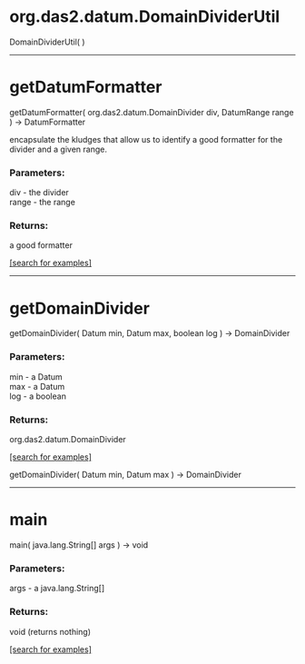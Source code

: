 # org.das2.datum.DomainDividerUtil
DomainDividerUtil( )


***
<a name="getDatumFormatter"></a>
# getDatumFormatter
getDatumFormatter( org.das2.datum.DomainDivider div, DatumRange range ) &rarr; DatumFormatter

encapsulate the kludges that allow us to identify a good formatter for the divider and
 a given range.

### Parameters:
div - the divider
<br>range - the range

### Returns:
a good formatter

<a href="https://github.com/autoplot/dev/search?q=getDatumFormatter&unscoped_q=getDatumFormatter">[search for examples]</a>

***
<a name="getDomainDivider"></a>
# getDomainDivider
getDomainDivider( Datum min, Datum max, boolean log ) &rarr; DomainDivider



### Parameters:
min - a Datum
<br>max - a Datum
<br>log - a boolean

### Returns:
org.das2.datum.DomainDivider


<a href="https://github.com/autoplot/dev/search?q=getDomainDivider&unscoped_q=getDomainDivider">[search for examples]</a>

getDomainDivider( Datum min, Datum max ) &rarr; DomainDivider<br>
***
<a name="main"></a>
# main
main( java.lang.String[] args ) &rarr; void



### Parameters:
args - a java.lang.String[]

### Returns:
void (returns nothing)


<a href="https://github.com/autoplot/dev/search?q=main&unscoped_q=main">[search for examples]</a>

